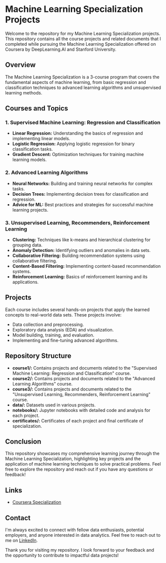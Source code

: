 # Machine Learning Specialization Projects

Welcome to the repository for my Machine Learning Specialization projects. This repository contains all the course projects and related documents that I completed while pursuing the Machine Learning Specialization offered on Coursera by DeepLearning.AI and Stanford University.


## Overview
The Machine Learning Specialization is a 3-course program that covers the fundamental aspects of machine learning, from basic regression and classification techniques to advanced learning algorithms and unsupervised learning methods.


## Courses and Topics
### 1. Supervised Machine Learning: Regression and Classification
* **Linear Regression:** Understanding the basics of regression and implementing linear models.
* **Logistic Regression:** Applying logistic regression for binary classification tasks.
* **Gradient Descent:** Optimization techniques for training machine learning models.

### 2. Advanced Learning Algorithms
* **Neural Networks:** Building and training neural networks for complex tasks.
* **Decision Trees:** Implementing decision trees for classification and regression.
* **Advice for ML:** Best practices and strategies for successful machine learning projects.

### 3. Unsupervised Learning, Recommenders, Reinforcement Learning
* **Clustering:** Techniques like k-means and hierarchical clustering for grouping data.
* **Anomaly Detection:** Identifying outliers and anomalies in data sets.
* **Collaborative Filtering:** Building recommendation systems using collaborative filtering.
* **Content-Based Filtering:** Implementing content-based recommendation systems.
* **Reinforcement Learning:** Basics of reinforcement learning and its applications.


## Projects
Each course includes several hands-on projects that apply the learned concepts to real-world data sets. These projects involve:
* Data collection and preprocessing.
* Exploratory data analysis (EDA) and visualization.
* Model building, training, and evaluation.
* Implementing and fine-tuning advanced algorithms.


## Repository Structure
* **course1/:** Contains projects and documents related to the "Supervised Machine Learning: Regression and Classification" course.
* **course2/:** Contains projects and documents related to the "Advanced Learning Algorithms" course.
* **course3/:** Contains projects and documents related to the "Unsupervised Learning, Recommenders, Reinforcement Learning" course.
* **data/:** Datasets used in various projects.
* **notebooks/:** Jupyter notebooks with detailed code and analysis for each project.
* **certificates/:** Certificates of each project and final certificate of specialization.


## Conclusion
This repository showcases my comprehensive learning journey through the Machine Learning Specialization, highlighting key projects and the application of machine learning techniques to solve practical problems. Feel free to explore the repository and reach out if you have any questions or feedback!


## Links
* [Coursera Specialization](https://www.coursera.org/specializations/machine-learning-introduction)


## Contact
I'm always excited to connect with fellow data enthusiasts, potential employers, and anyone interested in data analytics. Feel free to reach out to me on [LinkedIn](https://www.linkedin.com/in/chintan-patel2251/).

Thank you for visiting my repository. I look forward to your feedback and the opportunity to contribute to impactful data projects!
